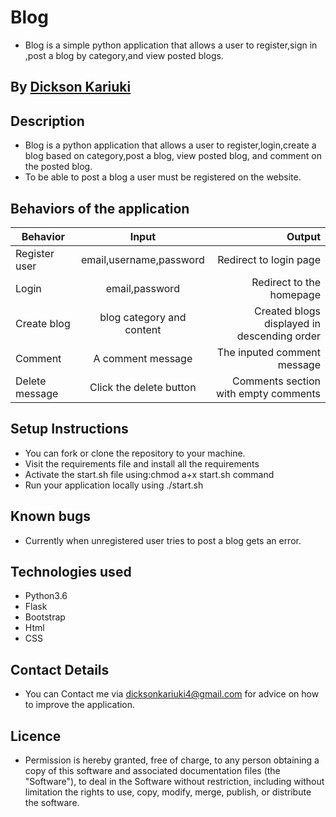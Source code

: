 # Blog
* Blog is a simple python application that allows a user to register,sign in ,post a  blog by category,and view posted blogs.
## By **[Dickson Kariuki](https://github.com/dicksonkariuki)**

## Description
* Blog is a python application that allows a user to register,login,create a blog based on category,post a blog, view posted blog, and comment on the posted blog.
* To be able to post a blog a user must be registered on the website.

## Behaviors of the application 


|   Behavior        | Input        | Output |
| ------------- |:-------------:| -----:|
| Register user      |email,username,password |Redirect to login page |
| Login    |email,password    |Redirect to the homepage |
| Create blog | blog category and content   |Created blogs displayed in descending order|
|  Comment             |A comment message          |The inputed comment message    |
|Delete message         |Click the delete button      |Comments section with empty comments     |An empty comments section
## Setup Instructions
* You can fork or clone the repository to your machine.
* Visit the requirements file and install all the requirements
* Activate the start.sh file using:chmod a+x start.sh command
* Run your application locally using ./start.sh

## Known bugs
* Currently when unregistered user tries to post a blog gets an error.

## Technologies used
* Python3.6
* Flask 
* Bootstrap
* Html
* CSS
## Contact Details
* You can Contact me via dicksonkariuki4@gmail.com for advice on how to improve the application.

## Licence
* Permission is hereby granted, free of charge, to any person obtaining a copy of this software and associated documentation files (the "Software"), to deal in the Software without restriction, including without limitation the rights to use, copy, modify, merge, publish, or distribute the software.